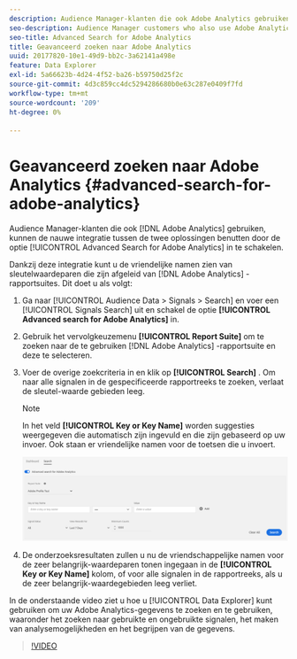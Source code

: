 ```yaml
---
description: Audience Manager-klanten die ook Adobe Analytics gebruiken, kunnen de nauwe integratie tussen de twee oplossingen benutten door de optie Geavanceerd zoeken naar Adobe Analytics in te schakelen.
seo-description: Audience Manager customers who also use Adobe Analytics can leverage the tight integration between the two solutions by enabling the Advanced Search for Adobe Analytics option.
seo-title: Advanced Search for Adobe Analytics
title: Geavanceerd zoeken naar Adobe Analytics
uuid: 20177820-10e1-49d9-bb2c-3a62141a498e
feature: Data Explorer
exl-id: 5a66623b-4d24-4f52-ba26-b59750d25f2c
source-git-commit: 4d3c859cc4dc5294286680b0e63c287e0409f7fd
workflow-type: tm+mt
source-wordcount: '209'
ht-degree: 0%

---
```


# Geavanceerd zoeken naar Adobe Analytics {#advanced-search-for-adobe-analytics}

Audience Manager-klanten die ook [!DNL Adobe Analytics] gebruiken, kunnen de nauwe integratie tussen de twee oplossingen benutten door de optie [!UICONTROL Advanced Search for Adobe Analytics] in te schakelen.

Dankzij deze integratie kunt u de vriendelijke namen zien van sleutelwaardeparen die zijn afgeleid van [!DNL Adobe Analytics] -rapportsuites. Dit doet u als volgt:

1. Ga naar [!UICONTROL Audience Data > Signals > Search] en voer een [!UICONTROL Signals Search] uit en schakel de optie **[!UICONTROL Advanced search for Adobe Analytics]** in.
1. Gebruik het vervolgkeuzemenu **[!UICONTROL Report Suite]** om te zoeken naar de te gebruiken [!DNL Adobe Analytics] -rapportsuite en deze te selecteren.
1. Voer de overige zoekcriteria in en klik op **[!UICONTROL Search]** . Om naar alle signalen in de gespecificeerde rapportreeks te zoeken, verlaat de sleutel-waarde gebieden leeg.
   >[!NOTE]
   >
   >In het veld **[!UICONTROL Key or Key Name]** worden suggesties weergegeven die automatisch zijn ingevuld en die zijn gebaseerd op uw invoer. Ook staan er vriendelijke namen voor de toetsen die u invoert.

   ![](assets/signals-search-analytics.png)
1. De onderzoeksresultaten zullen u nu de vriendschappelijke namen voor de zeer belangrijk-waardeparen tonen ingegaan in de **[!UICONTROL Key or Key Name]** kolom, of voor alle signalen in de rapportreeks, als u de zeer belangrijk-waardegebieden leeg verliet.

In de onderstaande video ziet u hoe u [!UICONTROL Data Explorer] kunt gebruiken om uw Adobe Analytics-gegevens te zoeken en te gebruiken, waaronder het zoeken naar gebruikte en ongebruikte signalen, het maken van analysemogelijkheden en het begrijpen van de gegevens.

>[!VIDEO](https://video.tv.adobe.com/v/25150)
